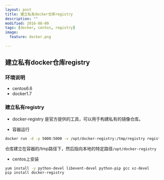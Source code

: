 ```yaml
---
layout: post
title: 建立私有docker仓库registry
description: ""
modified: 2016-08-09
tags: [docker, centos, registry]
image:
  feature: docker.png
  
---
```


## 建立私有docker仓库registry

### 环境说明
* centos6.6
* docker1.7


### 建立私有registry

* docker-registry 是官方提供的工具，可以用于构建私有的镜像仓库。

* 容器运行
~~~bash
docker run -d -p 5000:5000 -v /opt/docker-registry:/tmp/registry registry
~~~

仓库建立在容器的/tmp路径下，然后指向本地的特定路径`/opt/docker-registry`

* centos上安装

~~~bash
yum install -y python-devel libevent-devel python-pip gcc xz-devel
pip install docker-registry
~~~
